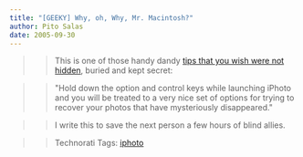 ```yaml
---
title: "[GEEKY] Why, oh, Why, Mr. Macintosh?"
author: Pito Salas
date: 2005-09-30
---
```



>>

>> This is one of those handy dandy [tips that you wish were not
hidden](<http://homepage.mac.com/butlers/iPhotoExtractor/rebuild.htm>), buried
and kept secret:

>>

>> "Hold down the option and control keys while launching iPhoto and you will
be treated to a very nice set of options for trying to recover your photos
that have mysteriously disappeared."

>>

>> I write this to save the next person a few hours of blind allies.

>>

>> Technorati Tags: [iphoto](<http://www.technorati.com/tag/iphoto>)


